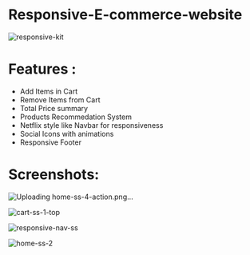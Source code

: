 # Responsive-E-commerce-website

![responsive-kit](https://user-images.githubusercontent.com/92649053/190844479-1e6a3acf-649d-44c2-834e-121e041e7649.png)

# Features :

- Add Items in Cart 
- Remove Items from Cart
- Total Price summary
- Products Recommedation System
- Netflix style like Navbar for responsiveness
- Social Icons with animations
- Responsive Footer

# Screenshots:
![Uploading home-ss-4-action.png…]()

![cart-ss-1-top](https://user-images.githubusercontent.com/92649053/190844644-e7f376e5-f101-44de-85ce-7008ae973e27.png)

![responsive-nav-ss](https://user-images.githubusercontent.com/92649053/190844647-bb5bfb4e-af89-4def-9f2b-10e8e1be7931.png)

![home-ss-2](https://user-images.githubusercontent.com/92649053/190844650-7cb44039-9f9a-4595-a1b9-8115b829c391.png)
